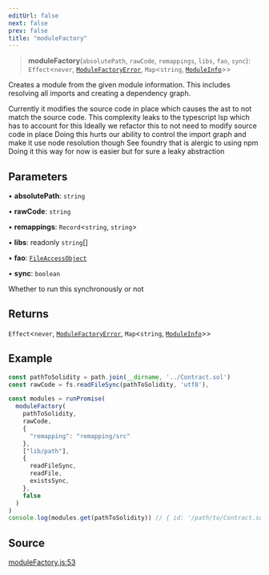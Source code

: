 ```yaml
---
editUrl: false
next: false
prev: false
title: "moduleFactory"
---
```


> **moduleFactory**(`absolutePath`, `rawCode`, `remappings`, `libs`, `fao`, `sync`): `Effect`\<`never`, [`ModuleFactoryError`](/reference/tevm/resolutions/modulefactory/type-aliases/modulefactoryerror/), `Map`\<`string`, [`ModuleInfo`](/reference/tevm/resolutions/types/interfaces/moduleinfo/)\>\>

Creates a module from the given module information.
This includes resolving all imports and creating a dependency graph.

Currently it modifies the source code in place which causes the ast to not match the source code.
This complexity leaks to the typescript lsp which has to account for this
Ideally we refactor this to not need to modify source code in place
Doing this hurts our ability to control the import graph and make it use node resolution though
See foundry that is alergic to using npm
Doing it this way for now is easier but for sure a leaky abstraction

## Parameters

• **absolutePath**: `string`

• **rawCode**: `string`

• **remappings**: `Record`\<`string`, `string`\>

• **libs**: readonly `string`[]

• **fao**: [`FileAccessObject`](/reference/tevm/resolutions/types/type-aliases/fileaccessobject/)

• **sync**: `boolean`

Whether to run this synchronously or not

## Returns

`Effect`\<`never`, [`ModuleFactoryError`](/reference/tevm/resolutions/modulefactory/type-aliases/modulefactoryerror/), `Map`\<`string`, [`ModuleInfo`](/reference/tevm/resolutions/types/interfaces/moduleinfo/)\>\>

## Example

```ts
const pathToSolidity = path.join(__dirname, '../Contract.sol')
const rawCode = fs.readFileSync(pathToSolidity, 'utf8'),

const modules = runPromise(
  moduleFactory(
    pathToSolidity,
    rawCode,
    {
      "remapping": "remapping/src"
    },
    ["lib/path"],
    {
      readFileSync,
      readFile,
      existsSync,
    },
    false
  )
)
console.log(modules.get(pathToSolidity)) // { id: '/path/to/Contract.sol', rawCode: '...', importedIds: ['/path/to/Imported.sol'], code: '...' }
```

## Source

[moduleFactory.js:53](https://github.com/evmts/tevm-monorepo/blob/main/bundler-packages/resolutions/src/moduleFactory.js#L53)
